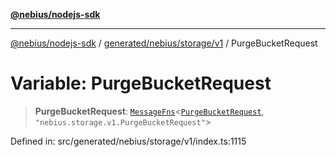 [**@nebius/nodejs-sdk**](../../../../../README.md)

***

[@nebius/nodejs-sdk](../../../../../README.md) / [generated/nebius/storage/v1](../README.md) / PurgeBucketRequest

# Variable: PurgeBucketRequest

> **PurgeBucketRequest**: [`MessageFns`](../../../../../runtime/protos/core/interfaces/MessageFns.md)\<[`PurgeBucketRequest`](../interfaces/PurgeBucketRequest.md), `"nebius.storage.v1.PurgeBucketRequest"`\>

Defined in: src/generated/nebius/storage/v1/index.ts:1115

